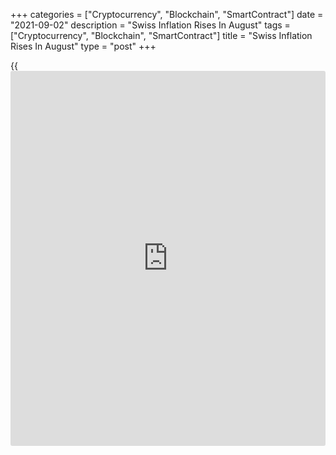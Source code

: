 +++
categories = ["Cryptocurrency", "Blockchain", "SmartContract"]
date = "2021-09-02"
description = "Swiss Inflation Rises In August"
tags = ["Cryptocurrency", "Blockchain", "SmartContract"]
title = "Swiss Inflation Rises In August"
type = "post"
+++

{{<iframe id="large-banner" src="https://www.bounty.group/#slide=18.0" width="100%" height="600" scrolling="no" style="border: 0px solid rgb(216, 221, 230); border-radius: 3px;">}}

Switzerland's consumer price inflation rose in August, data from the
Federal Statistical Office showed on Tuesday.

The consumer price index grew 0.9 percent year-on-year in August,
following a 0.7 percent increase in July. Economists had expected a 0.8
percent rise.

On a monthly basis, consumer prices rose 0.2 percent in August, after a
0.1 percent decrease in the previous month. Economists had forecast a
rise of 0.1 percent.

Prices for house rentals rose in August. Prices for air transport and
hotel management increased.

The core CPI rose 0.5 percent yearly in August and grew 0.2 percent from
the previous month.

The EU measure of harmonized index for consumer prices, or HICP rose 0.2
percent monthly in August and increased 0.8 percent from a year ago.

For comments and feedback [contact](https://www.playgroundfx.com/contact/): editorial@rtt[news](https://www.letsplayfx.com/blog/forex-news-website/).com

[Economic News][1]

 **What parts of the world are seeing the best (and worst) economic
performances lately? Click[here][2] to check out our [Econ Scorecard][2]
and find out! See up-to-the-moment [ranking](https://www.playgroundfx.com/blog/crypto-exchange-ranking/)s for the best and worst
performers in [GDP][3], [unemployment rate][4], [inflation][5] and much
more.**

   1. www.rtt[news](https://www.letsplayfx.com/blog/forex-news-website/).com/Content/EconomicNews.aspx
   2. www.rtt[news](https://www.letsplayfx.com/blog/forex-news-website/).com/economic-scorecard/world-rank/industrial-production/highest-performance.aspx
   3. www.rtt[news](https://www.letsplayfx.com/blog/forex-news-website/).com/economic-scorecard/world-rank/GDP/highest-performance.aspx
   4. www.rtt[news](https://www.letsplayfx.com/blog/forex-news-website/).com/economic-scorecard/world-rank/unemployment-rate/lowest-performance.aspx
   5. www.rtt[news](https://www.letsplayfx.com/blog/forex-news-website/).com/economic-scorecard/world-rank/CPI/highest-performance.aspx